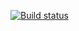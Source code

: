 [![Build status](https://ci.appveyor.com/api/projects/status/pkrkr68bou8e7oci?svg=true)](https://ci.appveyor.com/project/BudnikovaNastiya/a2-3-1)
